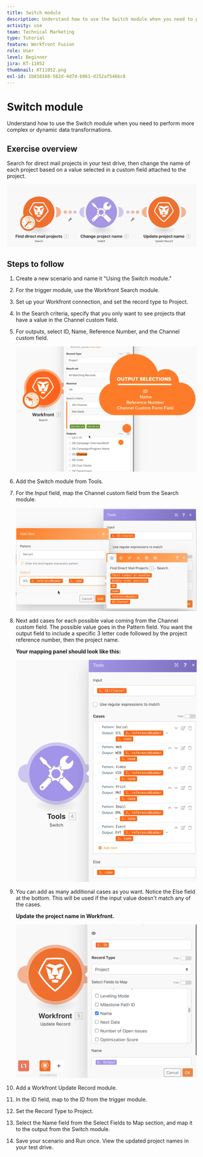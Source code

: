 ```yaml
---
title: Switch module
description: Understand how to use the Switch module when you need to perform more complex or dynamic data transformations.
activity: use
team: Technical Marketing
type: Tutorial
feature: Workfront Fusion
role: User
level: Beginner
jira: KT-11052
thumbnail: KT11052.png
exl-id: 1b810168-582d-4d7d-b061-d152af546bc8
---
```

# Switch module

Understand how to use the Switch module when you need to perform more complex or dynamic data transformations.

## Exercise overview

Search for direct mail projects in your test drive, then change the name of each project based on a value selected in a custom field attached to the project.

   ![Switch module Image 1](../12-exercises/assets/switch-module-walkthrough-1.png)

## Steps to follow

1. Create a new scenario and name it "Using the Switch module."
1. For the trigger module, use the Workfront Search module.
1. Set up your Workfront connection, and set the record type to Project.
1. In the Search criteria, specify that you only want to see projects that have a value in the Channel custom field.
1. For outputs, select ID, Name, Reference Number, and the Channel custom field.

   ![Switch module Image 2](../12-exercises/assets/switch-module-walkthrough-2.png)

1. Add the Switch module from Tools.
1. For the Input field, map the Channel custom field from the Search module.

   ![Switch module Image 3](../12-exercises/assets/switch-module-walkthrough-3.png)

1. Next add cases for each possible value coming from the Channel custom field. The possible value goes in the Pattern field. You want the output field to include a specific 3 letter code followed by the project reference number, then the project name.

    **Your mapping panel should look like this:**

   ![Switch module Image 4](../12-exercises/assets/switch-module-walkthrough-4.png)

1. You can add as many additional cases as you want. Notice the Else field at the bottom. This will be used if the input value doesn't match any of the cases.

    **Update the project name in Workfront.**

   ![Switch module Image 5](../12-exercises/assets/switch-module-walkthrough-5.png)

1. Add a Workfront Update Record module.
1. In the ID field, map to the ID from the trigger module.
1. Set the Record Type to Project.
1. Select the Name field from the Select Fields to Map section, and map it to the output from the Switch module.
1. Save your scenario and Run once. View the updated project names in your test drive.
